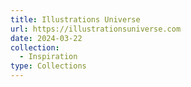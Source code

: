 ```yaml
---
title: Illustrations Universe
url: https://illustrationsuniverse.com
date: 2024-03-22
collection:
  - Inspiration
type: Collections
---
```

